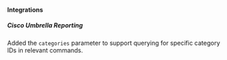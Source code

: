
#### Integrations

##### Cisco Umbrella Reporting

Added the `categories` parameter to support querying for specific category IDs in relevant commands.
